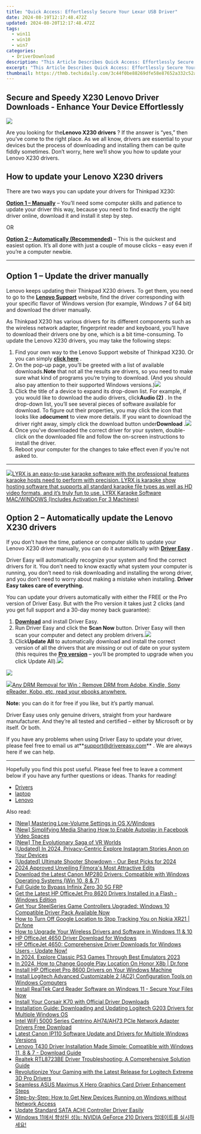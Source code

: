 ```yaml
---
title: "Quick Access: Effortlessly Secure Your Lexar USB Driver"
date: 2024-08-19T12:17:48.472Z
updated: 2024-08-20T12:17:48.472Z
tags:
  - win11
  - win10
  - win7
categories:
  - DriverDownload
description: "This Article Describes Quick Access: Effortlessly Secure Your Lexar USB Driver"
excerpt: "This Article Describes Quick Access: Effortlessly Secure Your Lexar USB Driver"
thumbnail: https://thmb.techidaily.com/3c44f0be88269dfe58e87652a332c52a578262780df7f0b33d89646c55a92321.jpg
---
```


## Secure and Speedy X230 Lenovo Driver Downloads - Enhance Your Device Effortlessly

![](https://images.drivereasy.com/wp-content/uploads/2019/06/image-636.png)

 Are you looking for the**Lenovo X230 drivers** ? If the answer is “yes,” then you’ve come to the right place. As we all know, drivers are essential to your devices but the process of downloading and installing them can be quite fiddly sometimes. Don’t worry, here we’ll show you how to update your Lenovo X230 drivers.

## How to update your Lenovo X230 drivers

There are two ways you can update your drivers for Thinkpad X230:

**[Option 1 – Manually](https://tools.techidaily.com/drivereasy/download/)**  – You’ll need some computer skills and patience to update your driver this way, because you need to find exactly the right driver online, download it and install it step by step.  

 OR  

**[Option 2 – Automatically (Recommended)](https://www.drivereasy.com/knowledge/download-x230-lenovo-drivers-quickly-easily/#option2) [](https://tools.techidaily.com/drivereasy/download/)**  – This is the quickest and easiest option. It’s all done with just a couple of mouse clicks – easy even if you’re a computer newbie.

---

## Option 1 – Update the driver manually

 Lenovo keeps updating their Thinkpad X230 drivers. To get them, you need to go to the **[Lenovo Support](https://shop-links.co/link/?exclusive=1&publisher_slug=itechdaily19598&url=https%3A%2F%2Fpcsupport.lenovo.com%2Fus%2Fen%2Fproducts%2Flaptops-and-netbooks%2Fthinkpad-x-series-laptops%2Fthinkpad-x230%2Fdownloads)**  website, find the driver corresponding with your specific flavor of Windows version (for example, Windows 7 of 64 bit) and download the driver manually.

 As Thinkpad X230 has various drivers for its different components such as the wireless network adapter, fingerprint reader and keyboard, you’ll have to download their drivers one by one, which is a bit time-consuming. To update the Lenovo X230 drivers, you may take the following steps:

1. Find your own way to the Lenovo Support website of Thinkpad X230\. Or you can simply **[click here](https://shop-links.co/link/?exclusive=1&publisher_slug=itechdaily19598&url=https%3A%2F%2Fpcsupport.lenovo.com%2Fus%2Fen%2Fproducts%2Flaptops-and-netbooks%2Fthinkpad-x-series-laptops%2Fthinkpad-x230%2Fdownloads)**  .
2. On the pop-up page, you’ll be greeted with a list of available downloads.**Note** that not all the results are drivers, so you need to make sure what kind of programs you’re trying to download. (And you should also pay attention to their supported Windows versions.)![](https://images.drivereasy.com/wp-content/uploads/2019/06/image-635.png)
3. Click the title of a device to expand its drop-down list. For example, if you would like to download the audio drivers, click**Audio (2)** . In the drop-down list, you’ll see several pieces of software available for download. To figure out their properties, you may click the icon that looks like a**document** to view more details. If you want to download the driver right away, simply click the download button under**Download** .![](https://images.drivereasy.com/wp-content/uploads/2019/06/image-637.png)
4. Once you’ve downloaded the correct driver for your system, double-click on the downloaded file and follow the on-screen instructions to install the driver.
5. Reboot your computer for the changes to take effect even if you’re not asked to.

---

<!-- affiliate ads begin -->
<a href="https://shop.pcdj.com/order/checkout.php?PRODS=4698998&QTY=1&AFFILIATE=108875&CART=1"> <img src="https://secure.avangate.com/images/merchant/47f4b6321e9fd8e8f7326a6adc1a7c1e/products/MacBook_Pro_lyrx-withsinger-tv.png" border="0">LYRX is an easy-to-use karaoke software with the professional features karaoke hosts need to perform with precision. LYRX is karaoke show hosting software that supports all standard karaoke file types as well as HD video formats, and it’s truly fun to use. 
LYRX Karaoke Software MAC/WINDOWS (Includes Activation For 3 Machines)</a>
<!-- affiliate ads end -->
## Option 2 – Automatically update the Lenovo X230 drivers

 If you don’t have the time, patience or computer skills to update your Lenovo X230 driver manually, you can do it automatically with **[Driver Easy](https://tools.techidaily.com/drivereasy/download/)**  .

 Driver Easy will automatically recognize your system and find the correct drivers for it. You don’t need to know exactly what system your computer is running, you don’t need to risk downloading and installing the wrong driver, and you don’t need to worry about making a mistake when installing. **Driver Easy takes care of everything.**

 You can update your drivers automatically with either the FREE or the Pro version of Driver Easy. But with the Pro version it takes just 2 clicks (and you get full support and a 30-day money back guarantee):

1. **[Download](https://tools.techidaily.com/drivereasy/download/)**  and install Driver Easy.
2. Run Driver Easy and click the **Scan Now** button. Driver Easy will then scan your computer and detect any problem drivers.![](https://images.drivereasy.com/wp-content/uploads/2019/06/image-439.png)
3. Click**Update All** to automatically download and install the correct version of all the drivers that are missing or out of date on your system (this requires the **[Pro version](https://tools.techidaily.com/drivereasy/download/)**  – you’ll be prompted to upgrade when you click Update All).![](https://images.drivereasy.com/wp-content/uploads/2019/06/image-629.png)
<!-- affiliate ads begin -->
<a href="https://shop.copernic.com/order/checkout.php?PRODS=41033091&QTY=1&AFFILIATE=108875&CART=1"><img src="https://secure.2checkout.com/images/merchant/8d30aa96e72440759f74bd2306c1fa3d/Copernic-2023-Affiliate-728x90-Advanced.png" border="0"></a>
<!-- affiliate ads end -->

<!-- affiliate ads begin -->
<a href="https://secure.2checkout.com/order/checkout.php?PRODS=4600113&QTY=1&AFFILIATE=108875&CART=1"><img src="https://www.epubor.com/images/drm-removal-feature2.png" border="0">Any DRM Removal for Win：Remove DRM from Adobe, Kindle, Sony eReader, Kobo, etc, read your ebooks anywhere.</a>
<!-- affiliate ads end -->
**Note:** you can do it for free if you like, but it’s partly manual.

 Driver Easy uses only genuine drivers, straight from your hardware manufacturer. And they’re all tested and certified – either by Microsoft or by itself. Or both.

 If you have any problems when using Driver Easy to update your driver, please feel free to email us at**<support@drivereasy.com>** . We are always here if we can help.

---

 Hopefully you find this post useful. Please feel free to leave a comment below if you have any further questions or ideas. Thanks for reading!

* [Drivers](https://tools.techidaily.com/drivereasy/download/)
* [laptop](https://tools.techidaily.com/drivereasy/download/)
* [Lenovo](https://tools.techidaily.com/drivereasy/download/)

<ins class="adsbygoogle"
     style="display:block"
     data-ad-format="autorelaxed"
     data-ad-client="ca-pub-7571918770474297"
     data-ad-slot="1223367746"></ins>



<ins class="adsbygoogle"
     style="display:block"
     data-ad-client="ca-pub-7571918770474297"
     data-ad-slot="8358498916"
     data-ad-format="auto"
     data-full-width-responsive="true"></ins>

<span class="atpl-alsoreadstyle">Also read:</span>
<div><ul>
<li><a href="https://extra-skills.techidaily.com/new-mastering-low-volume-settings-in-os-xwindows/"><u>[New] Mastering Low-Volume Settings in OS X/Windows</u></a></li>
<li><a href="https://facebook-video-content.techidaily.com/new-simplifying-media-sharing-how-to-enable-autoplay-in-facebook-video-spaces/"><u>[New] Simplifying Media Sharing  How to Enable Autoplay in Facebook Video Spaces</u></a></li>
<li><a href="https://some-skills.techidaily.com/new-the-evolutionary-saga-of-vr-worlds/"><u>[New] The Evolutionary Saga of VR Worlds</u></a></li>
<li><a href="https://instagram-video-files.techidaily.com/updated-in-2024-privacy-centric-explore-instagram-stories-anon-on-your-devices/"><u>[Updated] In 2024, Privacy-Centric  Explore Instagram Stories Anon on Your Devices</u></a></li>
<li><a href="https://on-screen-recording.techidaily.com/updated-ultimate-shooter-showdown-our-best-picks-for-2024/"><u>[Updated] Ultimate Shooter Showdown - Our Best Picks for 2024</u></a></li>
<li><a href="https://some-guidance.techidaily.com/2024-approved-unveiling-filmoras-most-attractive-edits/"><u>2024 Approved  Unveiling Filmora's Most Attractive Edits</u></a></li>
<li><a href="https://hardware-help.techidaily.com/download-the-latest-canon-mp280-drivers-compatible-with-windows-operating-systems-win-10-8-and-7/"><u>Download the Latest Canon MP280 Drivers: Compatible with Windows Operating Systems (Win 10, 8 & 7)</u></a></li>
<li><a href="https://bypass-frp.techidaily.com/full-guide-to-bypass-infinix-zero-30-5g-frp-by-drfone-android/"><u>Full Guide to Bypass Infinix Zero 30 5G FRP</u></a></li>
<li><a href="https://hardware-help.techidaily.com/get-the-latest-hp-officejet-pro-8620-drivers-installed-in-a-flash-windows-edition/"><u>Get the Latest HP OfficeJet Pro 8620 Drivers Installed in a Flash - Windows Edition</u></a></li>
<li><a href="https://hardware-help.techidaily.com/get-your-steelseries-game-controllers-upgraded-windows-10-compatible-driver-pack-available-now/"><u>Get Your SteelSeries Game Controllers Upgraded: Windows 10 Compatible Driver Pack Available Now</u></a></li>
<li><a href="https://android-location-track.techidaily.com/how-to-turn-off-google-location-to-stop-tracking-you-on-nokia-xr21-drfone-by-drfone-virtual-android/"><u>How to Turn Off Google Location to Stop Tracking You on Nokia XR21 | Dr.fone</u></a></li>
<li><a href="https://hardware-help.techidaily.com/how-to-upgrade-your-wireless-drivers-and-software-in-windows-11-and-10/"><u>How to Upgrade Your Wireless Drivers and Software in Windows 11 & 10</u></a></li>
<li><a href="https://hardware-help.techidaily.com/hp-officejet-4650-driver-download-for-windows/"><u>HP OfficeJet 4650 Driver Download for Windows</u></a></li>
<li><a href="https://hardware-help.techidaily.com/hp-officejet-4650-comprehensive-driver-downloads-for-windows-users-update-now/"><u>HP OfficeJet 4650: Comprehensive Driver Downloads for Windows Users - Update Now!</u></a></li>
<li><a href="https://screen-recording.techidaily.com/in-2024-explore-classic-ps3-games-through-best-emulators-2023/"><u>In 2024, Explore Classic PS3 Games Through Best Emulators 2023</u></a></li>
<li><a href="https://review-topics.techidaily.com/in-2024-how-to-change-google-play-location-on-honor-x8b-drfone-by-drfone-virtual-android/"><u>In 2024, How to Change Google Play Location On Honor X8b | Dr.fone</u></a></li>
<li><a href="https://hardware-help.techidaily.com/install-hp-officejet-pro-8600-drivers-on-your-windows-machine/"><u>Install HP Officejet Pro 8600 Drivers on Your Windows Machine</u></a></li>
<li><a href="https://hardware-help.techidaily.com/install-logitech-advanced-customizable-2-ac2-configuration-tools-on-windows-computers/"><u>Install Logitech Advanced Customizable 2 (AC2) Configuration Tools on Windows Computers</u></a></li>
<li><a href="https://hardware-help.techidaily.com/install-realtek-card-reader-software-on-windows-11-secure-your-files-now/"><u>Install RealTek Card Reader Software on Windows 11 - Secure Your Files Now</u></a></li>
<li><a href="https://hardware-help.techidaily.com/install-your-corsair-k70-with-official-driver-downloads/"><u>Install Your Corsair K70 with Official Driver Downloads</u></a></li>
<li><a href="https://hardware-help.techidaily.com/installation-guide-downloading-and-updating-logitech-g203-drivers-for-multiple-windows-os/"><u>Installation Guide: Downloading and Updating Logitech G203 Drivers for Multiple Windows OS</u></a></li>
<li><a href="https://hardware-help.techidaily.com/intel-wifi-5000-series-centrino-ah74ah73-pcie-network-adapter-drivers-free-download/"><u>Intel WiFi 5000 Series Centrino AH74/AH73 PCIe Network Adapter Drivers Free Download</u></a></li>
<li><a href="https://hardware-help.techidaily.com/latest-canon-ip110-software-update-and-drivers-for-multiple-windows-versions/"><u>Latest Canon IP110 Software Update and Drivers for Multiple Windows Versions</u></a></li>
<li><a href="https://hardware-help.techidaily.com/lenovo-t430-driver-installation-made-simple-compatible-with-windows-11-8-and-7-download-guide/"><u>Lenovo T430 Driver Installation Made Simple: Compatible with Windows 11, 8 & 7 - Download Guide</u></a></li>
<li><a href="https://hardware-help.techidaily.com/realtek-rtl8723be-driver-troubleshooting-a-comprehensive-solution-guide/"><u>Realtek RTL8723BE Driver Troubleshooting: A Comprehensive Solution Guide</u></a></li>
<li><a href="https://hardware-help.techidaily.com/revolutionize-your-gaming-with-the-latest-release-for-logitech-extreme-3d-pro-drivers/"><u>Revolutionize Your Gaming with the Latest Release for Logitech Extreme 3D Pro Drivers</u></a></li>
<li><a href="https://win-dash.techidaily.com/seamless-asus-maximus-x-hero-graphics-card-driver-enhancement-steps/"><u>Seamless ASUS Maximus X Hero Graphics Card Driver Enhancement Steps</u></a></li>
<li><a href="https://hardware-help.techidaily.com/step-by-step-how-to-get-new-devices-running-on-windows-without-network-access/"><u>Step-by-Step: How to Get New Devices Running on Windows without Network Access</u></a></li>
<li><a href="https://hardware-help.techidaily.com/update-standard-sata-achi-controller-driver-easily/"><u>Update Standard SATA ACHI Controller Driver Easily</u></a></li>
<li><a href="https://hardware-help.techidaily.com/windows-11-nvidia-geforce-210-drivers/"><u>Windows 11에서 향상된 성능: NVIDIA GeForce 210 Drivers 업데이트를 실시하세요!</u></a></li>
</ul></div>
